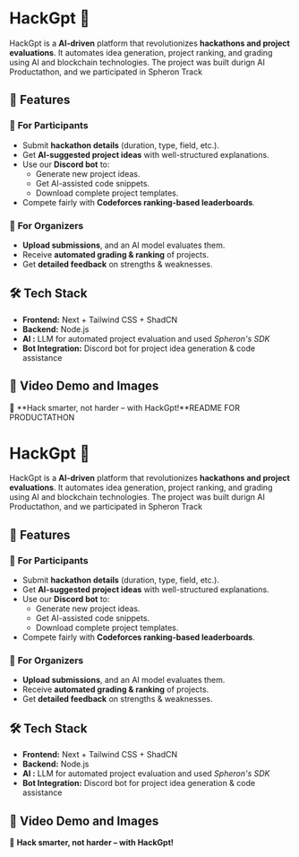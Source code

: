 
# HackGpt 🚀

HackGpt is a **AI-driven** platform that revolutionizes **hackathons and project evaluations**. It automates idea generation, project ranking, and grading using AI and blockchain technologies. The project was built durign AI Productathon, and we participated in Spheron Track

## 🌟 Features

### 🔹 **For Participants**
- Submit **hackathon details** (duration, type, field, etc.).
- Get **AI-suggested project ideas** with well-structured explanations.
- Use our **Discord bot** to:
  - Generate new project ideas.
  - Get AI-assisted code snippets.
  - Download complete project templates.
- Compete fairly with **Codeforces ranking-based leaderboards**.

### 🔹 **For Organizers**
- **Upload submissions**, and an AI model evaluates them.
- Receive **automated grading & ranking** of projects.
- Get **detailed feedback** on strengths & weaknesses.

## 🛠 Tech Stack
- **Frontend:** Next + Tailwind CSS + ShadCN
- **Backend:** Node.js
- **AI :** LLM for automated project evaluation and used *Spheron's SDK*
- **Bot Integration:** Discord bot for project idea generation & code assistance

## 🎥 Video Demo and Images



🚀 **Hack smarter, not harder – with HackGpt!**README FOR PRODUCTATHON



# HackGpt 🚀

HackGpt is a **AI-driven** platform that revolutionizes **hackathons and project evaluations**. It automates idea generation, project ranking, and grading using AI and blockchain technologies. The project was built durign AI Productathon, and we participated in Spheron Track

## 🌟 Features

### 🔹 **For Participants**
- Submit **hackathon details** (duration, type, field, etc.).
- Get **AI-suggested project ideas** with well-structured explanations.
- Use our **Discord bot** to:
  - Generate new project ideas.
  - Get AI-assisted code snippets.
  - Download complete project templates.
- Compete fairly with **Codeforces ranking-based leaderboards**.

### 🔹 **For Organizers**
- **Upload submissions**, and an AI model evaluates them.
- Receive **automated grading & ranking** of projects.
- Get **detailed feedback** on strengths & weaknesses.

## 🛠 Tech Stack
- **Frontend:** Next + Tailwind CSS + ShadCN
- **Backend:** Node.js
- **AI :** LLM for automated project evaluation and used *Spheron's SDK*
- **Bot Integration:** Discord bot for project idea generation & code assistance

## 🎥 Video Demo and Images



🚀 **Hack smarter, not harder – with HackGpt!**
